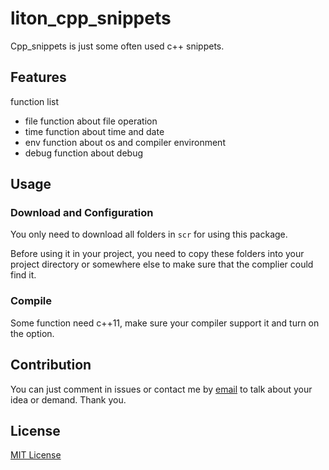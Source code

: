# liton_cpp_snippets

Cpp_snippets is just some often used c++ snippets.

## Features
function list
- file function about file operation
- time function about time and date
- env function about os and compiler environment
- debug function about debug

## Usage

### Download and Configuration
You only need to download all folders in `scr`  for using this package.

Before using it in your project, you need to copy these folders into your project directory or somewhere else to make sure that the complier could find it. 

### Compile
Some function need c++11, make sure your compiler support it and turn on the option.

## Contribution
You can just comment in issues or contact me by [email](mailto:luan_ming_yi@126.com) to talk about your idea or demand. Thank you.

## License
[MIT License](https://opensource.org/licenses/MIT)
